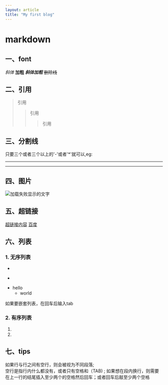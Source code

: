 ```yaml
---
layout: article
title: "My first blog"
---
```

# markdown
## 一、font
*斜体*
**加粗**
***斜体加粗***
~~删除线~~

## 二、引用
>引用
>>引用
>>>引用

## 三、分割线
只要三个或者三个以上的'-'或者'*'就可以,eg:
***
----

## 四、图片
![加载失败显示的文字](url "图片信息显示") 

## 五、超链接
[超链接内容](地址 "超链接的title")
[百度](http://baidu.com)

## 六、列表
### 1. 无序列表
-
+
* hello
    - world

如果要嵌套列表，在回车后输入tab
### 2. 有序列表
1.
2.

## 七、tips
如果行与行之间有空行，则会被视为不同段落;   
空行是指行内什么都没有，或者只有空格和（TAB)  ;
如果想在段内换行，则需要在上一行的结尾插入至少两个的空格然后回车；或者回车后敲至少两个空格

